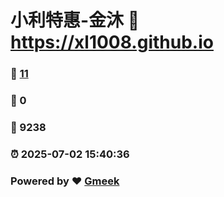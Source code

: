 # 小利特惠-金沐 :link: https://xl1008.github.io 
### :page_facing_up: [11](https://xl1008.github.io/tag.html) 
### :speech_balloon: 0 
### :hibiscus: 9238 
### :alarm_clock: 2025-07-02 15:40:36 
### Powered by :heart: [Gmeek](https://github.com/Meekdai/Gmeek)
